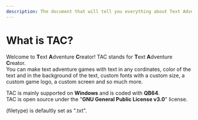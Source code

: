 ```yaml
---
description: The document that will tell you everything about Text Adventure Creator.
---
```


# What is TAC?

Welcome to **T**ext **A**dventure **C**reator! TAC stands for **T**ext **A**dventure **C**reator.  
You can make text adventure games with text in any cordinates, color of the text and in the background of the text, custom fonts with a custom size, a custom game logo, a custom screen and so much more.  
  
TAC is mainly supported on **Windows** and is coded with **QB64**.  
TAC is open source under the "**GNU General Public License v3.0**" license.

\(filetype\) is defaultly set as ".txt".


